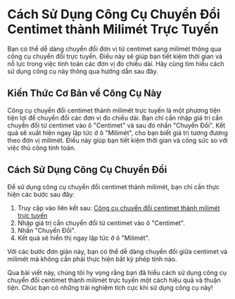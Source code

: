 Cách Sử Dụng Công Cụ Chuyển Đổi Centimet thành Milimét Trực Tuyến
=================================================================

Bạn có thể dễ dàng chuyển đổi đơn vị từ centimet sang milimét thông qua công cụ chuyển đổi trực tuyến. Điều này sẽ giúp bạn tiết kiệm thời gian và nỗ lực trong việc tính toán các đơn vị đo chiều dài. Hãy cùng tìm hiểu cách sử dụng công cụ này thông qua hướng dẫn sau đây.

Kiến Thức Cơ Bản về Công Cụ Này
-------------------------------

Công cụ chuyển đổi centimet thành milimét trực tuyến là một phương tiện tiện lợi để chuyển đổi các đơn vị đo chiều dài. Bạn chỉ cần nhập giá trị cần chuyển đổi từ centimet vào ô "Centimet" và sau đó nhấn "Chuyển Đổi". Kết quả sẽ xuất hiện ngay lập tức ở ô "Milimét", cho bạn biết giá trị tương đương theo đơn vị milimét. Điều này giúp bạn tiết kiệm thời gian và công sức so với việc thủ công tính toán.

Cách Sử Dụng Công Cụ Chuyển Đổi
-------------------------------

Để sử dụng công cụ chuyển đổi centimet thành milimét, bạn chỉ cần thực hiện các bước sau đây:

1. Truy cập vào liên kết sau: [Công cụ chuyển đổi centimet thành milimét trực tuyến](https://www.onlinecalculatorsfree.com/vi/convert/cm-to-mm.html)
2. Nhập giá trị cần chuyển đổi từ centimet vào ô "Centimet".
3. Nhấn "Chuyển Đổi".
4. Kết quả sẽ hiển thị ngay lập tức ở ô "Milimét".

Với các bước đơn giản này, bạn có thể dễ dàng chuyển đổi giữa centimet và milimét mà không cần phải thực hiện bất kỳ phép tính nào.

Qua bài viết này, chúng tôi hy vọng rằng bạn đã hiểu cách sử dụng công cụ chuyển đổi centimet thành milimét trực tuyến một cách hiệu quả và thuận tiện. Chúc bạn có những trải nghiệm tích cực khi sử dụng công cụ này!